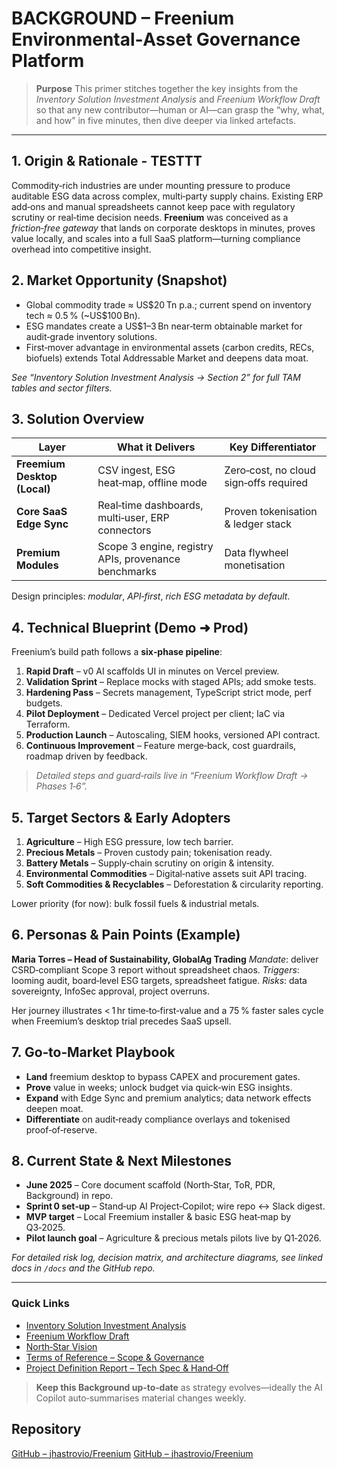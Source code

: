 # BACKGROUND – Freenium Environmental‑Asset Governance Platform

> **Purpose**
> This primer stitches together the key insights from the *Inventory Solution Investment Analysis* and *Freenium Workflow Draft* so that any new contributor—human or AI—can grasp the “why, what, and how” in five minutes, then dive deeper via linked artefacts.

---

## 1. Origin & Rationale - TESTTT

Commodity‑rich industries are under mounting pressure to produce auditable ESG data across complex, multi‑party supply chains. Existing ERP add‑ons and manual spreadsheets cannot keep pace with regulatory scrutiny or real‑time decision needs. **Freenium** was conceived as a *friction‑free gateway* that lands on corporate desktops in minutes, proves value locally, and scales into a full SaaS platform—turning compliance overhead into competitive insight.

## 2. Market Opportunity (Snapshot)

* Global commodity trade ≈ US\$20 Tn p.a.; current spend on inventory tech ≈ 0.5 % (\~US\$100 Bn).
* ESG mandates create a US\$1–3 Bn near‑term obtainable market for audit‑grade inventory solutions.
* First‑mover advantage in environmental assets (carbon credits, RECs, biofuels) extends Total Addressable Market and deepens data moat.

*See “Inventory Solution Investment Analysis → Section 2” for full TAM tables and sector filters.*

## 3. Solution Overview

| Layer                        | What it Delivers                                     | Key Differentiator                     |
| ---------------------------- | ---------------------------------------------------- | -------------------------------------- |
| **Freemium Desktop (Local)** | CSV ingest, ESG heat‑map, offline mode               | Zero‑cost, no cloud sign‑offs required |
| **Core SaaS Edge Sync**      | Real‑time dashboards, multi‑user, ERP connectors     | Proven tokenisation & ledger stack     |
| **Premium Modules**          | Scope 3 engine, registry APIs, provenance benchmarks | Data flywheel monetisation             |

Design principles: *modular*, *API‑first*, *rich ESG metadata by default*.

## 4. Technical Blueprint (Demo ➜ Prod)

Freenium’s build path follows a **six‑phase pipeline**:

1. **Rapid Draft** – v0 AI scaffolds UI in minutes on Vercel preview.
2. **Validation Sprint** – Replace mocks with staged APIs; add smoke tests.
3. **Hardening Pass** – Secrets management, TypeScript strict mode, perf budgets.
4. **Pilot Deployment** – Dedicated Vercel project per client; IaC via Terraform.
5. **Production Launch** – Autoscaling, SIEM hooks, versioned API contract.
6. **Continuous Improvement** – Feature merge‑back, cost guardrails, roadmap driven by feedback.

> *Detailed steps and guard‑rails live in “Freenium Workflow Draft → Phases 1‑6”.*

## 5. Target Sectors & Early Adopters

1. **Agriculture** – High ESG pressure, low tech barrier.
2. **Precious Metals** – Proven custody pain; tokenisation ready.
3. **Battery Metals** – Supply‑chain scrutiny on origin & intensity.
4. **Environmental Commodities** – Digital‑native assets suit API tracing.
5. **Soft Commodities & Recyclables** – Deforestation & circularity reporting.

Lower priority (for now): bulk fossil fuels & industrial metals.

## 6. Personas & Pain Points (Example)

**Maria Torres – Head of Sustainability, GlobalAg Trading**
*Mandate*: deliver CSRD‑compliant Scope 3 report without spreadsheet chaos.
*Triggers*: looming audit, board‑level ESG targets, spreadsheet fatigue.
*Risks*: data sovereignty, InfoSec approval, project overruns.

Her journey illustrates < 1 hr time‑to‑first‑value and a 75 % faster sales cycle when Freemium’s desktop trial precedes SaaS upsell.

## 7. Go‑to‑Market Playbook

* **Land** freemium desktop to bypass CAPEX and procurement gates.
* **Prove** value in weeks; unlock budget via quick‑win ESG insights.
* **Expand** with Edge Sync and premium analytics; data network effects deepen moat.
* **Differentiate** on audit‑ready compliance overlays and tokenised proof‑of‑reserve.

## 8. Current State & Next Milestones

* **June 2025** – Core document scaffold (North‑Star, ToR, PDR, Background) in repo.
* **Sprint 0 set‑up** – Stand‑up AI Project‑Copilot; wire repo ↔ Slack digest.
* **MVP target** – Local Freemium installer & basic ESG heat‑map by Q3‑2025.
* **Pilot launch goal** – Agriculture & precious metals pilots live by Q1‑2026.

*For detailed risk log, decision matrix, and architecture diagrams, see linked docs in `/docs` and the GitHub repo.*

---

### Quick Links

* [Inventory Solution Investment Analysis](/docs/Inventory_Solution_Investment_Analysis.docx)
* [Freenium Workflow Draft](/docs/Freenium_Workflow_Draft.docx)
* [North‑Star Vision](/docs/NORTH_STAR.md)
* [Terms of Reference – Scope & Governance](/docs/TERMS_OF_REFERENCE.md)
* [Project Definition Report – Tech Spec & Hand‑Off](/docs/PDR.md)

> **Keep this Background up‑to‑date** as strategy evolves—ideally the AI Copilot auto‑summarises material changes weekly.

## Repository

[GitHub – jhastrovio/Freenium](https://github.com/jhastrovio/Freenium)
[GitHub – jhastrovio/Freenium](https://github.com/jhastrovio/Freenium)
